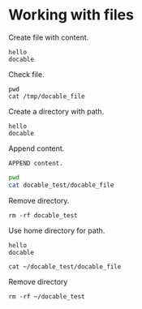 
# Working with files

Create file with content.

```bash|{type:'file',path:'/tmp/docable_file'}
hello 
docable
```

Check file.

```bash|{type:'command'}
pwd
cat /tmp/docable_file
```

Create a directory with path.

```bash|{type:'file',path:'docable_test/docable_file'}
hello 
docable
```

Append content.

```bash|{type:'file', path:'docable_test/docable_file', mode: 'append'}
APPEND content.
```

```bash |{type:'command', failed_when: "!stdout.includes('APPEND')"}
pwd
cat docable_test/docable_file
```

Remove directory.

```bash|{type:'command'}
rm -rf docable_test
```


Use home directory for path.

```bash|{type:'file',path:'~/docable_test/docable_file'}
hello 
docable
```

```bash|{type:'command'}
cat ~/docable_test/docable_file
```


Remove directory

```bash|{type:'command'}
rm -rf ~/docable_test
```
